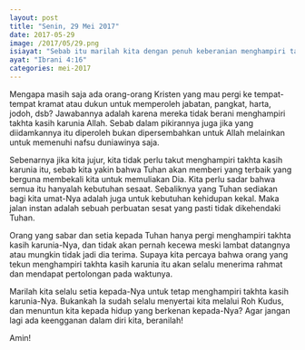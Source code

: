 ```yaml
---
layout: post
title: "Senin, 29 Mei 2017"
date: 2017-05-29
image: /2017/05/29.png
isiayat: "Sebab itu marilah kita dengan penuh keberanian menghampiri takhta kasih karunia, supaya kita menerima rahmat dan menemukan kasih karunia untuk mendapat pertolongan kita pada waktunya."
ayat: "Ibrani 4:16"
categories: mei-2017
---
```


Mengapa masih saja ada orang-orang Kristen yang mau pergi ke tempat-tempat kramat atau dukun untuk memperoleh jabatan, pangkat, harta, jodoh, dsb? Jawabannya adalah karena mereka tidak berani menghampiri takhta kasih karunia Allah. Sebab dalam pikirannya juga jika yang diidamkannya itu diperoleh bukan dipersembahkan untuk Allah melainkan untuk memenuhi nafsu duniawinya saja.

Sebenarnya jika kita jujur, kita tidak perlu takut menghampiri takhta kasih karunia itu, sebab kita yakin bahwa Tuhan akan memberi yang terbaik yang berguna membekali kita untuk memuliakan Dia. Kita perlu sadar bahwa semua itu hanyalah kebutuhan sesaat. Sebaliknya yang Tuhan sediakan bagi kita umat-Nya adalah juga untuk kebutuhan kehidupan kekal. Maka jalan instan adalah sebuah perbuatan sesat yang pasti tidak dikehendaki Tuhan.

Orang yang sabar dan setia kepada Tuhan hanya pergi menghampiri takhta kasih karunia-Nya, dan tidak akan pernah kecewa meski lambat datangnya atau mungkin tidak jadi dia terima. Supaya kita percaya bahwa orang yang tekun menghampiri takhta kasih karunia itu akan selalu menerima rahmat dan mendapat pertolongan pada waktunya.

Marilah kita selalu setia kepada-Nya untuk tetap menghampiri takhta kasih karunia-Nya. Bukankah Ia sudah selalu menyertai kita melalui Roh Kudus, dan menuntun kita kepada hidup yang berkenan kepada-Nya? Agar jangan lagi ada keengganan dalam diri kita, beranilah!

Amin!